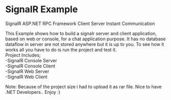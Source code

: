 # SignalR Example
SignalR ASP.NET RPC Framework Client Server Instant Communication

  This Example shows how to build a signalr server and client application, based on web or console, for a chat application purpose.
It has no database dataflow in server are not stored anywhere but it is up to you. To see how it works all you have to do is run the project and test it.
<br/>
  Project Includes;
  <br/>
  -SignalR Console Server<br/>
  -SignalR Console Client<br/>
  -SignalR Web Server<br/>
  -SignalR Web Client<br/>
  
  Note: Because of the project size i had to upload it as rar file. Nice to have .NET Developers.. Enjoy :)
